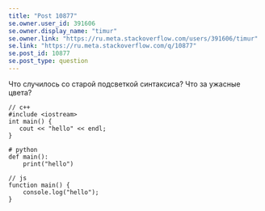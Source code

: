 ```yaml
---
title: "Post 10877"
se.owner.user_id: 391606
se.owner.display_name: "timur"
se.owner.link: "https://ru.meta.stackoverflow.com/users/391606/timur"
se.link: "https://ru.meta.stackoverflow.com/q/10877"
se.post_id: 10877
se.post_type: question
---
```

<p>Что случилось со старой подсветкой синтаксиса? Что за ужасные цвета?</p>
<pre><code>// c++
#include &lt;iostream&gt;
int main() {
   cout &lt;&lt; &quot;hello&quot; &lt;&lt; endl;
}
</code></pre>
<pre class="lang-py prettyprint-override"><code># python
def main():
    print(&quot;hello&quot;)
</code></pre>
<pre class="lang-js prettyprint-override"><code>// js
function main() {
    console.log(&quot;hello&quot;);
}
</code></pre>
